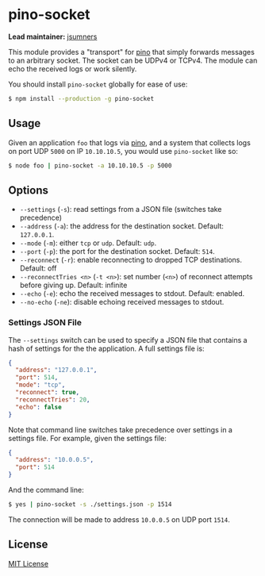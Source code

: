 # pino-socket

**Lead maintainer:** [jsumners](https://github.com/jsumners)

This module provides a "transport" for [pino][pino] that simply forwards
messages to an arbitrary socket. The socket can be UDPv4 or TCPv4. The module
can echo the received logs or work silently.

You should install `pino-socket` globally for ease of use:

```bash
$ npm install --production -g pino-socket
```

[pino]: https://www.npmjs.com/package/pino

## Usage

Given an application `foo` that logs via [pino][pino], and a system that
collects logs on port UDP `5000` on IP `10.10.10.5`, you would use `pino-socket`
like so:

```bash
$ node foo | pino-socket -a 10.10.10.5 -p 5000
```

## Options

+ `--settings` (`-s`): read settings from a JSON file (switches take precedence)
+ `--address` (`-a`): the address for the destination socket. Default: `127.0.0.1`.
+ `--mode` (`-m`): either `tcp` or `udp`. Default: `udp`.
+ `--port` (`-p`): the port for the destination socket. Default: `514`.
+ `--reconnect` (`-r`): enable reconnecting to dropped TCP destinations. Default: off
+ `--reconnectTries <n>` (`-t <n>`): set number (`<n>`) of reconnect attempts
  before giving up. Default: infinite
+ `--echo` (`-e`): echo the received messages to stdout. Default: enabled.
+ `--no-echo` (`-ne`): disable echoing received messages to stdout.

[rsyscee]: http://www.rsyslog.com/doc/mmjsonparse.html

### Settings JSON File

The `--settings` switch can be used to specify a JSON file that contains
a hash of settings for the the application. A full settings file is:

```json
{
  "address": "127.0.0.1",
  "port": 514,
  "mode": "tcp",
  "reconnect": true,
  "reconnectTries": 20,
  "echo": false
}
```

Note that command line switches take precedence over settings in a settings
file. For example, given the settings file:

```json
{
  "address": "10.0.0.5",
  "port": 514
}
```

And the command line:

```bash
$ yes | pino-socket -s ./settings.json -p 1514
```

The connection will be made to address `10.0.0.5` on UDP port `1514`.

## License

[MIT License](http://jsumners.mit-license.org/)
